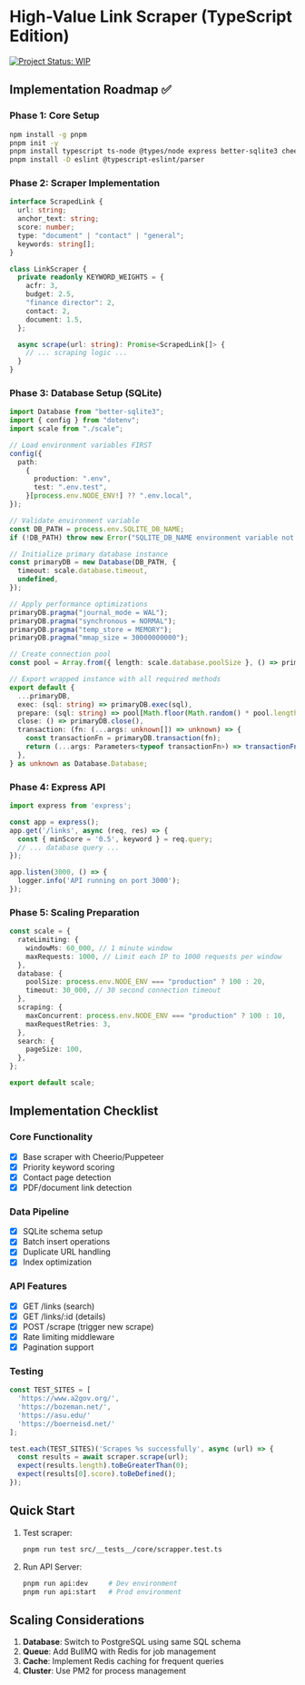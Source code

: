 # High-Value Link Scraper (TypeScript Edition)

[![Project Status: WIP](https://img.shields.io/badge/status-WIP-yellow.svg)](https://example.com)

## Implementation Roadmap ✅

### Phase 1: Core Setup

```bash
npm install -g pnpm
pnpm init -y
pnpm install typescript ts-node @types/node express better-sqlite3 cheerio crawlee
pnpm install -D eslint @typescript-eslint/parser
```

### Phase 2: Scraper Implementation

```typescript:src/core/scrapper.ts
interface ScrapedLink {
  url: string;
  anchor_text: string;
  score: number;
  type: "document" | "contact" | "general";
  keywords: string[];
}

class LinkScraper {
  private readonly KEYWORD_WEIGHTS = {
    acfr: 3,
    budget: 2.5,
    "finance director": 2,
    contact: 2,
    document: 1.5,
  };

  async scrape(url: string): Promise<ScrapedLink[]> {
    // ... scraping logic ...
  }
}
```

### Phase 3: Database Setup (SQLite)

```typescript:src/config/database.ts
import Database from "better-sqlite3";
import { config } from "dotenv";
import scale from "./scale";

// Load environment variables FIRST
config({
  path:
    {
      production: ".env",
      test: ".env.test",
    }[process.env.NODE_ENV!] ?? ".env.local",
});

// Validate environment variable
const DB_PATH = process.env.SQLITE_DB_NAME;
if (!DB_PATH) throw new Error("SQLITE_DB_NAME environment variable not set");

// Initialize primary database instance
const primaryDB = new Database(DB_PATH, {
  timeout: scale.database.timeout,
  undefined,
});

// Apply performance optimizations
primaryDB.pragma("journal_mode = WAL");
primaryDB.pragma("synchronous = NORMAL");
primaryDB.pragma("temp_store = MEMORY");
primaryDB.pragma("mmap_size = 30000000000");

// Create connection pool
const pool = Array.from({ length: scale.database.poolSize }, () => primaryDB);

// Export wrapped instance with all required methods
export default {
  ...primaryDB,
  exec: (sql: string) => primaryDB.exec(sql),
  prepare: (sql: string) => pool[Math.floor(Math.random() * pool.length)].prepare(sql),
  close: () => primaryDB.close(),
  transaction: (fn: (...args: unknown[]) => unknown) => {
    const transactionFn = primaryDB.transaction(fn);
    return (...args: Parameters<typeof transactionFn>) => transactionFn(...args);
  },
} as unknown as Database.Database;

```

### Phase 4: Express API

```typescript:src/api/server.ts
import express from 'express';

const app = express();
app.get('/links', async (req, res) => {
  const { minScore = '0.5', keyword } = req.query;
  // ... database query ...
});

app.listen(3000, () => {
  logger.info('API running on port 3000');
});
```

### Phase 5: Scaling Preparation

```typescript:src/config/scale.ts
const scale = {
  rateLimiting: {
    windowMs: 60_000, // 1 minute window
    maxRequests: 1000, // Limit each IP to 1000 requests per window
  },
  database: {
    poolSize: process.env.NODE_ENV === "production" ? 100 : 20,
    timeout: 30_000, // 30 second connection timeout
  },
  scraping: {
    maxConcurrent: process.env.NODE_ENV === "production" ? 100 : 10,
    maxRequestRetries: 3,
  },
  search: {
    pageSize: 100,
  },
};

export default scale;
```

## Implementation Checklist

### Core Functionality

- [x] Base scraper with Cheerio/Puppeteer
- [x] Priority keyword scoring
- [x] Contact page detection
- [x] PDF/document link detection

### Data Pipeline

- [x] SQLite schema setup
- [x] Batch insert operations
- [x] Duplicate URL handling
- [x] Index optimization

### API Features

- [x] GET /links (search)
- [x] GET /links/:id (details)
- [x] POST /scrape (trigger new scrape)
- [x] Rate limiting middleware
- [x] Pagination support

### Testing

```typescript:test/scraper.test.ts
const TEST_SITES = [
  'https://www.a2gov.org/',
  'https://bozeman.net/',
  'https://asu.edu/'
  'https://boerneisd.net/'
];

test.each(TEST_SITES)('Scrapes %s successfully', async (url) => {
  const results = await scraper.scrape(url);
  expect(results.length).toBeGreaterThan(0);
  expect(results[0].score).toBeDefined();
});
```

## Quick Start

1. Test scraper:

    ```bash
    pnpm run test src/__tests__/core/scrapper.test.ts
    ```

2. Run API Server:

    ```bash
    pnpm run api:dev     # Dev environment
    pnpm run api:start   # Prod environment
    ```

## Scaling Considerations

1. **Database**: Switch to PostgreSQL using same SQL schema
2. **Queue**: Add BullMQ with Redis for job management
3. **Cache**: Implement Redis caching for frequent queries
4. **Cluster**: Use PM2 for process management
